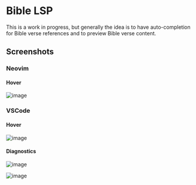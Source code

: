 # Bible LSP

This is a work in progress, but generally the idea is to have auto-completion for Bible verse references and to preview Bible verse content.

## Screenshots

### Neovim

#### Hover

![image](https://github.com/user-attachments/assets/81bbc9ff-cf5f-4872-abdb-e71bfdc7cd37)

### VSCode

#### Hover

![image](https://github.com/user-attachments/assets/5c7501b8-4298-4482-8f97-af31e7afdc87)

#### Diagnostics

![image](https://github.com/user-attachments/assets/8db8cb8f-901f-4d1b-adab-a11502eadb72)

![image](https://github.com/user-attachments/assets/c5f90a58-51ea-4c3b-bf63-a5441a60978d)
